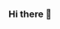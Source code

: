 ### Hi there 👋

<!--
**Pyroniix/Pyroniix** is a ✨ _special_ ✨ repository because its `README.md` (this file) appears on your GitHub profile.

Here are some ideas to get you started:

- 🔭 I’m currently working on custom addons (GLua)
- 🌱 I’m currently learning Lua, JavaScript
- 🤔 I’m looking for help with ...
- 💬 Ask me about (discord.js)
- 📫 How to reach me : DM Me on Twitter
-->
